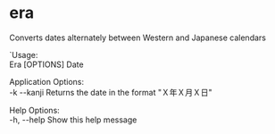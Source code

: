 # era
Converts dates alternately between Western and Japanese calendars

`Usage:  
  Era [OPTIONS] Date  

Application Options:  
  -k --kanji Returns the date in the format "Ｘ年Ｘ月Ｘ日"  

Help Options:  
  -h, --help  Show this help message  
